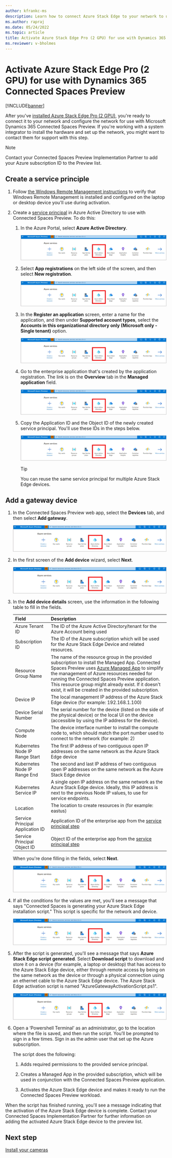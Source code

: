 ```yaml
---
author: kfrankc-ms
description: Learn how to connect Azure Stack Edge to your network to use with Dynamics 365 Connected Spaces Preview
ms.author: rapraj
ms.date: 05/24/2022
ms.topic: article
title: Activate Azure Stack Edge Pro (2 GPU) for use with Dynamics 365 Connected Spaces Preview
ms.reviewer: v-bholmes
---
```


# Activate Azure Stack Edge Pro (2 GPU) for use with Dynamics 365 Connected Spaces Preview

[!INCLUDE[banner](includes/banner.md)]

After you've [installed Azure Stack Edge Pro (2 GPU)](ase-install.md), you're ready to connect it to your network and configure the network for use with Microsoft Dynamics 365 Connected Spaces Preview. If you're working with a system integrator to install the hardware and set up the network, you might want to contact them for support with this step. 

> [!NOTE]
> Contact your Connected Spaces Preview Implementation Partner to add your Azure subscription ID to the Preview list.

## Create a service principle

1. Follow [the Windows Remote Management instructions](/windows/win32/winrm/installation-and-configuration-for-windows-remote-management#quick-default-configuration) to verify that Windows Remote Management is installed and configured on the laptop or desktop device you'll use during activation. 

2. Create a [service principal](https://docs.microsoft.com/azure/active-directory/develop/app-objects-and-service-principals#service-principal-object) in Azure Active Directory to use with Connected Spaces Preview. To do this:

    1. In the Azure Portal, select **Azure Active Directory**.

        ![XXX.](media/ase-activate-1.jpg "XXX")
        
    2. Select **App registrations** on the left side of the screen, and then select **New registration**. 

        ![XXX.](media/ase-activate-1.jpg "XXX")
        
    3. In the **Register an application** screen, enter a name for the application, and then under **Supported account types**, select the **Accounts in this organizational directory only (Microsoft only - Single tenant)** option. 

        ![XXX.](media/ase-activate-1.jpg "XXX")
        
    4. Go to the enterprise application that's created by the application registration. The link is on the **Overview** tab in the **Managed application** field. 

        ![XXX.](media/ase-activate-1.jpg "XXX")
        
    5. Copy the Application ID and the Object ID of the newly created service principal. You'll use these IDs in the steps below.

        ![XXX.](media/ase-activate-1.jpg "XXX")

        > [!TIP]
        > You can reuse the same service principal for multiple Azure Stack Edge devices. 

## Add a gateway device

1. In the Connected Spaces Preview web app, select the **Devices** tab, and then select **Add gateway**. 

   ![XXX.](media/ase-activate-1.jpg "XXX")

2. In the first screen of the **Add device** wizard, select **Next**.

    ![XXX.](media/ase-activate-1.jpg "XXX")

3. In the **Add device details** screen, use the information in the following table to fill in the fields. 
 
    |Field|Description|
    |------------------------------------------|-----------------------------------------------------------------------------------|
    |Azure Tenant ID|The ID of the Azure Active Directory/tenant for the Azure Account being used|  
    |Subscription ID|The ID of the Azure subscription which will be used for the Azure Stack Edge Device and related resources.| 
    |Resource Group Name|The name of the resource group in the provided subscription to install the Managed App. Connected Spaces Preview uses [Azure Managed App](https://docs.microsoft.com/azure/azure-resource-manager/managed-applications/overview) to simplify the management of Azure resources needed for running the Connected Spaces Preview application. This resource group might already exist. If it doesn't exist, it will be created in the provided subscription.| 
    |Device IP|The local management IP address of the Azure Stack Edge device (for example: 192.168.1.100)| 
    |Device Serial Number|The serial number for the device (listed on the side of the physical device) or the local UI on the device (accessible by using the IP address for the device).| 
    |Compute Node|The device interface number to install the compute node to, which should match the port number used to connect to the network (for example: 2)|
    |Kubernetes Node IP Range Start|The first IP address of two contiguous open IP addresses on the same network as the Azure Stack Edge device| 
    |Kubernetes Node IP Range End|The second and last IP address of two contiguous open IP addresses on the same network as the Azure Stack Edge device| 
    |Kubernetes Service IP|A single open IP address on the same network as the Azure Stack Edge device. Ideally, this IP address is next to the previous Node IP values, to use for service endpoints. | 
    |Location|The location to create resources in (for example: eastus)| 
    |Service Principal Application ID|Application ID of the enterprise app from the [service principal step](#create-a-service-principle)| 
    |Service Principal Object ID|Object ID of the enterprise app from the [service principal step](#create-a-service-principle)| 

    When you're done filling in the fields, select **Next**.

    ![XXX.](media/ase-activate-1.jpg "XXX")

4. If all the conditions for the values are met, you'll see a message that says "Connected Spaces is generating your Azure Stack Edge installation script." This script is specific for the network and device.

   ![XXX.](media/ase-activate-1.jpg "XXX")

5.  After the script is generated, you'll see a message that says **Azure Stack Edge script generated**. Select **Download script** to download and store it on a device (for example, a laptop or desktop) that has access to the Azure Stack Edge device, either through remote access by being on the same network as the device or through a physical connection using an ethernet cable to the Azure Stack Edge device. The Azure Stack Edge activation script is named "AzureGatewayActivationScript.ps1".

    ![XXX.](media/ase-activate-1.jpg "XXX")

6. Open a ‘Powershell Terminal’ as an administrator, go to the location where the file is saved, and then run the script. You’ll be prompted to sign in a few times. Sign in as the admin user that set up the Azure subscription.  

    The script does the following: 

    1. Adds required permissions to the provided service principal. 

    2. Creates a Managed App in the provided subscription, which will be used in conjunction with the Connected Spaces Preview application. 

    3. Activates the Azure Stack Edge device and makes it ready to run the Connected Spaces Preview workload.

When the script has finished running, you'll see a message indicating that the activation of the Azure Stack Edge device is complete. Contact your Connected Spaces Implementation Partner for further information on adding the activated Azure Stack Edge device to the preview list. 

## Next step

[Install your cameras](install-cameras.md)
